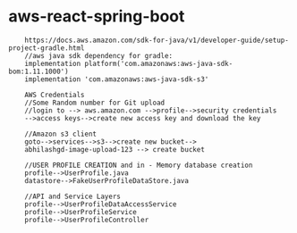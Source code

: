 # aws-react-spring-boot
    
        https://docs.aws.amazon.com/sdk-for-java/v1/developer-guide/setup-project-gradle.html
        //aws java sdk dependency for gradle:
        implementation platform('com.amazonaws:aws-java-sdk-bom:1.11.1000')
        implementation 'com.amazonaws:aws-java-sdk-s3'

        AWS Credentials
        //Some Random number for Git upload
        //login to --> aws.amazon.com -->profile-->security credentials
        -->access keys-->create new access key and download the key
        
        //Amazon s3 client
        goto-->services-->s3-->create new bucket-->
        abhilashgd-image-upload-123 --> create bucket

        //USER PROFILE CREATION and in - Memory database creation
        profile-->UserProfile.java
        datastore-->FakeUserProfileDataStore.java

        //API and Service Layers
        profile-->UserProfileDataAccessService
        profile-->UserProfileService
        profile-->UserProfileController




        

